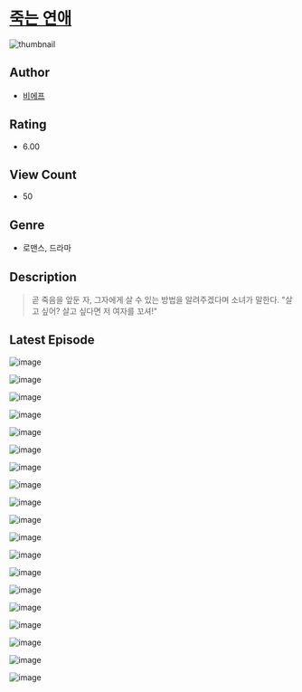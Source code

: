 # [죽는 연애](https://comic.naver.com/bestChallenge/list?titleId=810978)
![thumbnail](https://image-comic.pstatic.net/user_contents_data/challenge_comic/2023/05/25/329170/upload_4135542720103332197_480x623.jpeg)

## Author
- [비에프](https://comic.naver.com/artistTitle?id=329170)

## Rating
- 6.00

## View Count
- 50

## Genre
- 로맨스, 드라마

## Description
> 곧 죽음을 앞둔 자, 그자에게 살 수 있는 방법을 알려주겠다며 소녀가 말한다. "살고 싶어? 살고 싶다면 저 여자를 꼬셔!"


## Latest Episode
![image](https://image-comic.pstatic.net/user_contents_data/challenge_comic/2023/05/25/329170/upload_7378694136886670182.jpeg)

![image](https://image-comic.pstatic.net/user_contents_data/challenge_comic/2023/05/25/329170/upload_7305741730134110772.jpeg)

![image](https://image-comic.pstatic.net/user_contents_data/challenge_comic/2023/05/25/329170/upload_7149518513868126305.jpeg)

![image](https://image-comic.pstatic.net/user_contents_data/challenge_comic/2023/05/25/329170/upload_3906369539380896562.jpeg)

![image](https://image-comic.pstatic.net/user_contents_data/challenge_comic/2023/05/25/329170/upload_7293970156025361204.jpeg)

![image](https://image-comic.pstatic.net/user_contents_data/challenge_comic/2023/05/25/329170/upload_3690760583346676325.jpeg)

![image](https://image-comic.pstatic.net/user_contents_data/challenge_comic/2023/05/25/329170/upload_3616450300433611057.jpeg)

![image](https://image-comic.pstatic.net/user_contents_data/challenge_comic/2023/05/25/329170/upload_7148119939292017721.jpeg)

![image](https://image-comic.pstatic.net/user_contents_data/challenge_comic/2023/05/25/329170/upload_3833751185842648376.jpeg)

![image](https://image-comic.pstatic.net/user_contents_data/challenge_comic/2023/05/25/329170/upload_7147552779465549411.jpeg)

![image](https://image-comic.pstatic.net/user_contents_data/challenge_comic/2023/05/25/329170/upload_3690475822837491257.jpeg)

![image](https://image-comic.pstatic.net/user_contents_data/challenge_comic/2023/05/25/329170/upload_7365747374615388471.jpeg)

![image](https://image-comic.pstatic.net/user_contents_data/challenge_comic/2023/05/25/329170/upload_3847307962262958690.jpeg)

![image](https://image-comic.pstatic.net/user_contents_data/challenge_comic/2023/05/25/329170/upload_3977069017498346337.jpeg)

![image](https://image-comic.pstatic.net/user_contents_data/challenge_comic/2023/05/25/329170/upload_3846972813955457890.jpeg)

![image](https://image-comic.pstatic.net/user_contents_data/challenge_comic/2023/05/25/329170/upload_3775530932822762548.jpeg)

![image](https://image-comic.pstatic.net/user_contents_data/challenge_comic/2023/05/25/329170/upload_7220175531922241843.jpeg)

![image](https://image-comic.pstatic.net/user_contents_data/challenge_comic/2023/05/25/329170/upload_7003997032368060209.jpeg)

![image](https://image-comic.pstatic.net/user_contents_data/challenge_comic/2023/05/25/329170/upload_3774353184000521782.jpeg)
